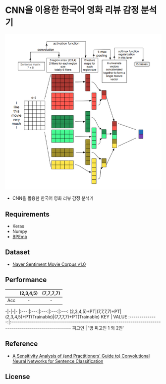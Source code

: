 # CNN을 이용한 한국어 영화 리뷰 감정 분석기
![ex screenshot](./img/model.png)
- CNN을 활용한 한국어 영화 리뷰 감정 분석기

## Requirements
- Keras
- Numpy
- [BPEmb](https://github.com/bheinzerling/bpemb)
  
## Dataset
- [Naver Sentiment Movie Corpus v1.0](https://github.com/e9t/nsmc)

## Performance
　|(2,3,4,5)|(7,7,7,7)|
|:---:|:---:|:---:|
|Acc|-|-|


-|-|-|-
|:---:|:---:|:---:|:---:|:---:
(2,3,4,5)+PT|(7,7,7,7)+PT|(2,3,4,5)+PT(Trainable)|(7,7,7,7)+PT(Trainable)
KEY | VALUE 
:--------------:|:------------------------------------------------------------------------------------------------------------
피고인 | '망 피고인 1 외 2인'
    
## Reference
- [A Sensitivity Analysis of (and Practitioners' Guide to) Convolutional Neural Networks for Sentence Classification](https://arxiv.org/abs/1510.03820)

## License
